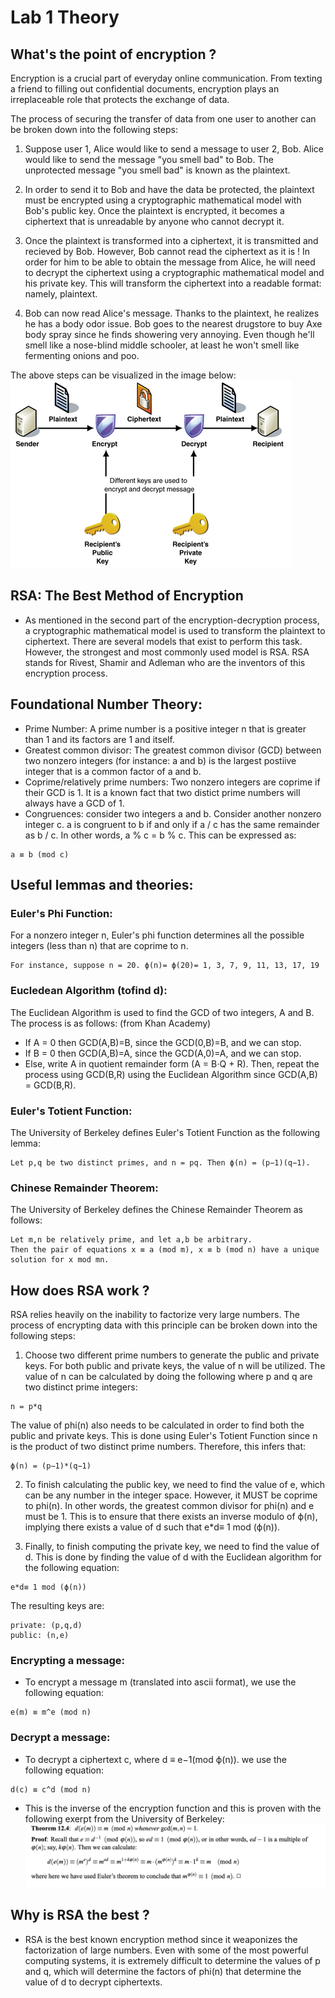 # Lab 1 Theory

## What's the point of encryption ?

Encryption is a crucial part of everyday online communication. From texting a friend to filling out confidential documents, encryption plays an irreplaceable role that protects the exchange of data. 

The process of securing the transfer of data from one user to another can be broken down into the following steps:

1. Suppose user 1, Alice would like to send a message to user 2, Bob. Alice would like to send the message "you smell bad" to Bob. The unprotected message "you smell bad" is known as the plaintext. 

2. In order to send it to Bob and have the data be protected, the plaintext must be encrypted using a cryptographic mathematical model with Bob's public key. Once the plaintext is encrypted, it becomes a ciphertext that is unreadable by anyone who cannot decrypt it.

3. Once the plaintext is transformed into a ciphertext, it is transmitted and recieved by Bob. However, Bob cannot read the ciphertext as it is ! In order for him to be able to obtain the message from Alice, he will need to decrypt the ciphertext using a cryptographic mathematical model and his private key. This will transform the ciphertext into a readable format: namely, plaintext.

4. Bob can now read Alice's message. Thanks to the plaintext, he realizes he has a body odor issue. Bob goes to the nearest drugstore to buy Axe body spray since he finds showering very annoying. Even though he'll smell like a nose-blind middle schooler, at least he won't smell like fermenting onions and poo. 

The above steps can be visualized in the image below:
![extension_logo](images/encrypt-decrypt.gif)

## RSA: The Best Method of Encryption
- As mentioned in the second part of the encryption-decryption process, a cryptographic mathematical model is used to transform the plaintext to ciphertext. There are several models that exist to perform this task. However, the strongest and most commonly used model is RSA. RSA stands for Rivest, Shamir and Adleman who are the inventors of this encryption process.

## Foundational Number Theory:
- Prime Number: A prime number is a positive integer n that is greater than 1 and its factors are 1 and itself.
- Greatest common divisor: The greatest common divisor (GCD) between two nonzero integers (for instance: a and b) is the largest postiive integer that is a common factor of a and b.
- Coprime/relatively prime numbers: Two nonzero integers are coprime if their GCD is 1. It is a known fact that two distict prime numbers will always have a GCD of 1.
- Congruences: consider two integers a and b. Consider another nonzero integer c. a is congruent to b if and only if a / c has the same remainder as b / c. In other words, a % c = b % c.
This can be expressed as:
```console
a ≡ b (mod c)
```
## Useful lemmas and theories:
### Euler's Phi Function:
For a nonzero integer n, Euler's phi function determines all the possible integers (less than n) that are coprime to n.
```console
For instance, suppose n = 20. ϕ(n)= ϕ(20)= 1, 3, 7, 9, 11, 13, 17, 19
```
### Eucledean Algorithm (tofind d):
The Euclidean Algorithm is used to find the GCD of two integers, A and B. The process is as follows: (from Khan Academy)
- If A = 0 then GCD(A,B)=B, since the GCD(0,B)=B, and we can stop.  
- If B = 0 then GCD(A,B)=A, since the GCD(A,0)=A, and we can stop.  
- Else, write A in quotient remainder form (A = B⋅Q + R). Then, repeat the process using GCD(B,R) using the Euclidean Algorithm since GCD(A,B) = GCD(B,R).
### Euler's Totient Function:
The University of Berkeley defines Euler's Totient Function as the following lemma:
```console
Let p,q be two distinct primes, and n = pq. Then ϕ(n) = (p−1)(q−1).
```
### Chinese Remainder Theorem:
The University of Berkeley defines the Chinese Remainder Theorem as follows:
```console
Let m,n be relatively prime, and let a,b be arbitrary.
Then the pair of equations x ≡ a (mod m), x ≡ b (mod n) have a unique solution for x mod mn.
```
## How does RSA work ? 
RSA relies heavily on the inability to factorize very large numbers. The process of encrypting data with this principle can be broken down into the following steps:
1. Choose two different prime numbers to generate the public and private keys.
For both public and private keys, the value of n will be utilized. The value of n can be calculated by doing the following where p and q are two distinct prime integers:
```console
n = p*q
```
The value of phi(n) also needs to be calculated in order to find both the public and private keys. This is done using Euler's Totient Function since n is the product of two distinct prime numbers. Therefore, this infers that:
 ```console
ϕ(n) = (p−1)*(q−1)
```
2. To finish calculating the public key, we need to find the value of e, which can be any number in the integer space. However, it MUST be coprime to phi(n). In other words, the greatest common divisor for phi(n) and e must be 1. This is to ensure that there exists an inverse modulo of ϕ(n), implying there exists a value of d such that e*d≡ 1 mod (ϕ(n)).

3. Finally, to finish computing the private key, we need to find the value of d. This is done by finding the value of d with the Euclidean algorithm for the following equation:
 ```console
e*d≡ 1 mod (ϕ(n))
```
The resulting keys are:
 ```console
private: (p,q,d)
public: (n,e)
```

### Encrypting a message:
- To encrypt a message m (translated into ascii format), we use the following equation:
```console
e(m) ≡ m^e (mod n)
```
### Decrypt a message:
- To decrypt a ciphertext c, where d ≡ e−1(mod ϕ(n)). we use the following equation:
```console
d(c) ≡ c^d (mod n)
```
- This is the inverse of the encryption function and this is proven with the following exerpt from the University of Berkeley:
![extension_logo](images/decrypt_proof.png)

## Why is RSA the best ?
- RSA is the best known encryption method since it weaponizes the factorization of large numbers. Even with some of the most powerful computing systems, it is extremely difficult to determine the values of p and q, which will determine the factors of phi(n) that determine the value of d to decrypt ciphertexts.